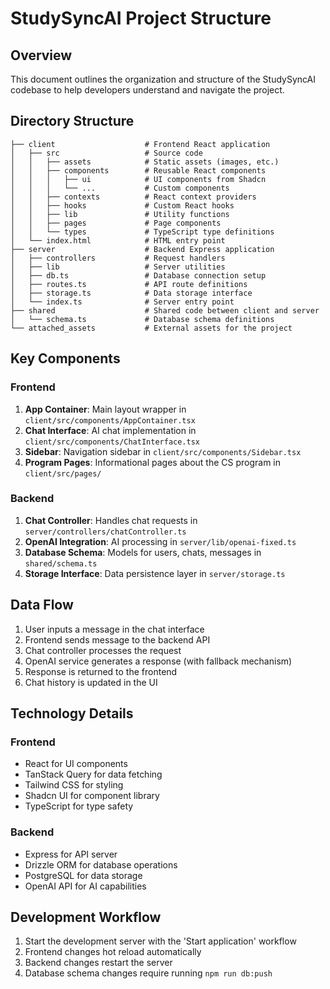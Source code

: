 # StudySyncAI Project Structure

## Overview

This document outlines the organization and structure of the StudySyncAI codebase to help developers understand and navigate the project.

## Directory Structure

```
├── client                    # Frontend React application
│   ├── src                   # Source code
│   │   ├── assets            # Static assets (images, etc.)
│   │   ├── components        # Reusable React components
│   │   │   ├── ui            # UI components from Shadcn
│   │   │   └── ...           # Custom components
│   │   ├── contexts          # React context providers
│   │   ├── hooks             # Custom React hooks
│   │   ├── lib               # Utility functions
│   │   ├── pages             # Page components
│   │   └── types             # TypeScript type definitions
│   └── index.html            # HTML entry point
├── server                    # Backend Express application
│   ├── controllers           # Request handlers
│   ├── lib                   # Server utilities
│   ├── db.ts                 # Database connection setup
│   ├── routes.ts             # API route definitions 
│   ├── storage.ts            # Data storage interface
│   └── index.ts              # Server entry point
├── shared                    # Shared code between client and server
│   └── schema.ts             # Database schema definitions
└── attached_assets           # External assets for the project
```

## Key Components

### Frontend

1. **App Container**: Main layout wrapper in `client/src/components/AppContainer.tsx`
2. **Chat Interface**: AI chat implementation in `client/src/components/ChatInterface.tsx`
3. **Sidebar**: Navigation sidebar in `client/src/components/Sidebar.tsx`
4. **Program Pages**: Informational pages about the CS program in `client/src/pages/`

### Backend

1. **Chat Controller**: Handles chat requests in `server/controllers/chatController.ts`
2. **OpenAI Integration**: AI processing in `server/lib/openai-fixed.ts`
3. **Database Schema**: Models for users, chats, messages in `shared/schema.ts`
4. **Storage Interface**: Data persistence layer in `server/storage.ts`

## Data Flow

1. User inputs a message in the chat interface
2. Frontend sends message to the backend API
3. Chat controller processes the request
4. OpenAI service generates a response (with fallback mechanism)
5. Response is returned to the frontend
6. Chat history is updated in the UI

## Technology Details

### Frontend

- React for UI components
- TanStack Query for data fetching
- Tailwind CSS for styling
- Shadcn UI for component library
- TypeScript for type safety

### Backend

- Express for API server
- Drizzle ORM for database operations
- PostgreSQL for data storage
- OpenAI API for AI capabilities

## Development Workflow

1. Start the development server with the 'Start application' workflow
2. Frontend changes hot reload automatically
3. Backend changes restart the server
4. Database schema changes require running `npm run db:push`
